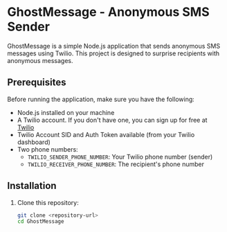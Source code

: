# GhostMessage - Anonymous SMS Sender

GhostMessage is a simple Node.js application that sends anonymous SMS messages using Twilio. This project is designed to surprise recipients with anonymous messages.

## Prerequisites

Before running the application, make sure you have the following:

- Node.js installed on your machine
- A Twilio account. If you don't have one, you can sign up for free at [Twilio](https://www.twilio.com/)
- Twilio Account SID and Auth Token available (from your Twilio dashboard)
- Two phone numbers:
  - `TWILIO_SENDER_PHONE_NUMBER`: Your Twilio phone number (sender)
  - `TWILIO_RECEIVER_PHONE_NUMBER`: The recipient's phone number

## Installation

1. Clone this repository:

   ```bash
   git clone <repository-url>
   cd GhostMessage
   ```
